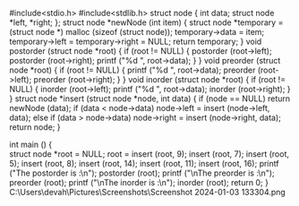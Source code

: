 #include<stdio.h>
#include<stdlib.h>
struct node
{
  int data;
  struct node *left, *right;
};
struct node *newNode (int item)
{
  struct node *temporary = (struct node *) malloc (sizeof (struct node));
  temporary->data = item;
  temporary->left = temporary->right = NULL;
  return temporary;
}
void postorder (struct node *root)
{
  if (root != NULL)
    {
      postorder (root->left);
      postorder (root->right);
      printf ("%d ", root->data);
    }
}
void preorder (struct node *root)
{
  if (root != NULL)
    {
      printf ("%d ", root->data);
      preorder (root->left);
      preorder (root->right);
    }
}
void inorder (struct node *root)
{
  if (root != NULL)
    {
      inorder (root->left);
      printf ("%d ", root->data);
      inorder (root->right);
    }
}
struct node *insert (struct node *node, int data)
{
  if (node == NULL)
    return newNode (data);
  if (data < node->data)
    node->left = insert (node->left, data);
  else if (data > node->data)
    node->right = insert (node->right, data);
  return node;
}


int main ()
{  
  struct node *root = NULL;
  root = insert (root, 9);
  insert (root, 7);
  insert (root, 5);
  insert (root, 8);
  insert (root, 14);
  insert (root, 11);
  insert (root, 16);
  printf ("The postorder is :\n");
  postorder (root);
  printf ("\nThe preorder is :\n");
  preorder (root);
  printf ("\nThe inorder is :\n");
  inorder (root);
  return 0;
}
C:\Users\devah\Pictures\Screenshots\Screenshot 2024-01-03 133304.png

